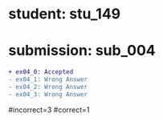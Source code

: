 # student: stu_149
# submission: sub_004

```diff
+ ex04_0: Accepted
- ex04_1: Wrong Answer
- ex04_2: Wrong Answer
- ex04_3: Wrong Answer
```
#incorrect=3
#correct=1
